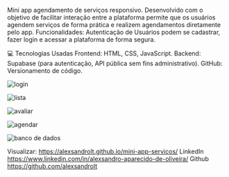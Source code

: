 Mini app agendamento de serviços responsivo.
Desenvolvido com o objetivo de facilitar interação entre a plataforma permite que os usuários agendem serviços de forma prática e realizem agendamentos diretamente pelo app.
Funcionalidades: Autenticação de Usuários podem se cadastrar, fazer login e acessar a plataforma de forma segura.

💻  Tecnologias Usadas
Frontend: HTML, CSS, JavaScript.
Backend: Supabase (para autenticação, API pública sem fins administrativo).
GitHub: Versionamento de código.





![login](https://github.com/user-attachments/assets/4522a43b-4131-475d-a48f-42422d44adc1)


![lista](https://github.com/user-attachments/assets/39747bde-5420-4860-8667-a010d99ccb3f)


![avaliar](https://github.com/user-attachments/assets/bb368b04-28c7-4042-9001-1460a065c0fb)

![agendar](https://github.com/user-attachments/assets/a8a2b6be-6f57-4e09-878e-50ba8f3b0a0a)




![banco de dados](https://github.com/user-attachments/assets/fe62cdc4-7e0c-4985-b7c1-95b4d4651a93)




Visualizar:  https://alexsandrolt.github.io/mini-app-servicos/
LinkedIn https://www.linkedin.com/in/alexsandro-aparecido-de-oliveira/
Github https://github.com/alexsandrolt
